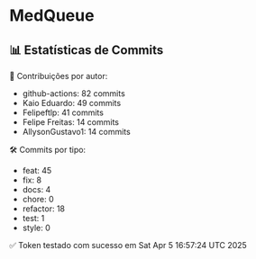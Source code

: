 # MedQueue
<!-- COMMIT_STATS_START -->
## 📊 Estatísticas de Commits

👤 Contribuições por autor:
- github-actions: 82 commits
- Kaio Eduardo: 49 commits
- Felipeftlp: 41 commits
- Felipe Freitas: 14 commits
- AllysonGustavo1: 14 commits

🛠️ Commits por tipo:
- feat: 45
- fix: 8
- docs: 4
- chore: 0
- refactor: 18
- test: 1
- style: 0
<!-- COMMIT_STATS_END -->
✅ Token testado com sucesso em Sat Apr  5 16:57:24 UTC 2025
